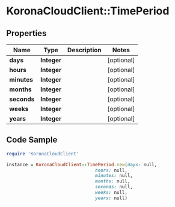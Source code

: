 # KoronaCloudClient::TimePeriod

## Properties

Name | Type | Description | Notes
------------ | ------------- | ------------- | -------------
**days** | **Integer** |  | [optional] 
**hours** | **Integer** |  | [optional] 
**minutes** | **Integer** |  | [optional] 
**months** | **Integer** |  | [optional] 
**seconds** | **Integer** |  | [optional] 
**weeks** | **Integer** |  | [optional] 
**years** | **Integer** |  | [optional] 

## Code Sample

```ruby
require 'KoronaCloudClient'

instance = KoronaCloudClient::TimePeriod.new(days: null,
                                 hours: null,
                                 minutes: null,
                                 months: null,
                                 seconds: null,
                                 weeks: null,
                                 years: null)
```


